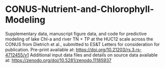 # CONUS-Nutrient-and-Chlorophyll-Modeling
Supplementary data, manuscript figure data, and code for predictive modeling of lake Chl-a and river TN + TP at the HUC12 scale across the CONUS from Dietrich et al., submitted to ES&T Letters for consideration for publication. Pre-print available at: https://doi.org/10.21203/rs.3.rs-4712455/v1
Additional input data files and details on source data available at: https://zenodo.org/doi/10.5281/zenodo.11185937
